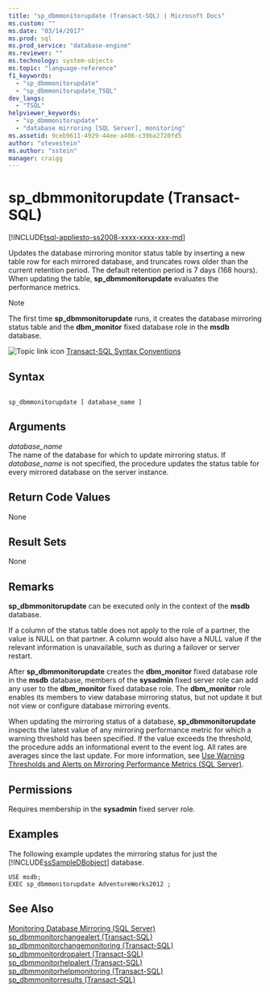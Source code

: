 ```yaml
---
title: "sp_dbmmonitorupdate (Transact-SQL) | Microsoft Docs"
ms.custom: ""
ms.date: "03/14/2017"
ms.prod: sql
ms.prod_service: "database-engine"
ms.reviewer: ""
ms.technology: system-objects
ms.topic: "language-reference"
f1_keywords: 
  - "sp_dbmmonitorupdate"
  - "sp_dbmmonitorupdate_TSQL"
dev_langs: 
  - "TSQL"
helpviewer_keywords: 
  - "sp_dbmmonitorupdate"
  - "database mirroring [SQL Server], monitoring"
ms.assetid: 9ceb9611-4929-44ee-a406-c39ba2720fd5
author: "stevestein"
ms.author: "sstein"
manager: craigg
---
```

# sp_dbmmonitorupdate (Transact-SQL)
[!INCLUDE[tsql-appliesto-ss2008-xxxx-xxxx-xxx-md](../../includes/tsql-appliesto-ss2008-xxxx-xxxx-xxx-md.md)]

  Updates the database mirroring monitor status table by inserting a new table row for each mirrored database, and truncates rows older than the current retention period. The default retention period is 7 days (168 hours). When updating the table, **sp_dbmmonitorupdate** evaluates the performance metrics.  
  
> [!NOTE]  
>  The first time **sp_dbmmonitorupdate** runs, it creates the database mirroring status table and the **dbm_monitor** fixed database role in the **msdb** database.  
  
 ![Topic link icon](../../database-engine/configure-windows/media/topic-link.gif "Topic link icon") [Transact-SQL Syntax Conventions](../../t-sql/language-elements/transact-sql-syntax-conventions-transact-sql.md)  
  
## Syntax  
  
```  
  
sp_dbmmonitorupdate [ database_name ]  
```  
  
## Arguments  
 *database_name*  
 The name of the database for which to update mirroring status. If *database_name* is not specified, the procedure updates the status table for every mirrored database on the server instance.  
  
## Return Code Values  
 None  
  
## Result Sets  
 None  
  
## Remarks  
 **sp_dbmmonitorupdate** can be executed only in the context of the **msdb** database.  
  
 If a column of the status table does not apply to the role of a partner, the value is NULL on that partner. A column would also have a NULL value if the relevant information is unavailable, such as  during a failover or server restart.  
  
 After **sp_dbmmonitorupdate** creates the **dbm_monitor** fixed database role in the **msdb** database, members of the **sysadmin** fixed server role can add any user to the **dbm_monitor** fixed database role. The **dbm_monitor** role enables its members to view database mirroring status, but not update it but not view or configure database mirroring events.  
  
 When updating the mirroring status of a database, **sp_dbmmonitorupdate** inspects the latest value of any mirroring performance metric for which a warning threshold has been specified. If the value exceeds the threshold, the procedure adds an informational event to the event log. All rates are averages since the last update. For more information, see [Use Warning Thresholds and Alerts on Mirroring Performance Metrics &#40;SQL Server&#41;](../../database-engine/database-mirroring/use-warning-thresholds-and-alerts-on-mirroring-performance-metrics-sql-server.md).  
  
## Permissions  
 Requires membership in the **sysadmin** fixed server role.  
  
## Examples  
 The following example updates the mirroring status for just the [!INCLUDE[ssSampleDBobject](../../includes/sssampledbobject-md.md)] database.  
  
```  
USE msdb;  
EXEC sp_dbmmonitorupdate AdventureWorks2012 ;  
```  
  
## See Also  
 [Monitoring Database Mirroring &#40;SQL Server&#41;](../../database-engine/database-mirroring/monitoring-database-mirroring-sql-server.md)   
 [sp_dbmmonitorchangealert &#40;Transact-SQL&#41;](../../relational-databases/system-stored-procedures/sp-dbmmonitorchangealert-transact-sql.md)   
 [sp_dbmmonitorchangemonitoring &#40;Transact-SQL&#41;](../../relational-databases/system-stored-procedures/sp-dbmmonitorchangemonitoring-transact-sql.md)   
 [sp_dbmmonitordropalert &#40;Transact-SQL&#41;](../../relational-databases/system-stored-procedures/sp-dbmmonitordropalert-transact-sql.md)   
 [sp_dbmmonitorhelpalert &#40;Transact-SQL&#41;](../../relational-databases/system-stored-procedures/sp-dbmmonitorhelpalert-transact-sql.md)   
 [sp_dbmmonitorhelpmonitoring &#40;Transact-SQL&#41;](../../relational-databases/system-stored-procedures/sp-dbmmonitorhelpmonitoring-transact-sql.md)   
 [sp_dbmmonitorresults &#40;Transact-SQL&#41;](../../relational-databases/system-stored-procedures/sp-dbmmonitorresults-transact-sql.md)  
  
  
